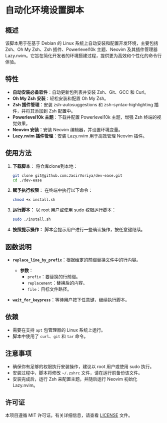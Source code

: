 # 自动化环境设置脚本

## 概述

该脚本用于在基于 Debian 的 Linux 系统上自动安装和配置开发环境，主要包括 Zsh、Oh My Zsh、Zsh 插件、Powerlevel10k 主题、Neovim 及其插件管理器 Lazy.nvim。它旨在简化开发者的环境搭建过程，提供更为高效和个性化的命令行体验。

## 特性

- **自动安装必备软件**：自动更新包列表并安装 Zsh、Git、GCC 和 Curl。
- **Oh My Zsh 安装**：轻松安装和配置 Oh My Zsh。
- **Zsh 插件管理**：安装 zsh-autosuggestions 和 zsh-syntax-highlighting 插件，并将其添加到 Zsh 配置中。
- **Powerlevel10k 主题**：下载并配置 Powerlevel10k 主题，增强 Zsh 终端的视觉效果。
- **Neovim 安装**：安装 Neovim 编辑器，并设置环境变量。
- **Lazy.nvim 插件管理**：安装 Lazy.nvim 用于高效管理 Neovim 插件。

## 使用方法

1. **下载脚本**：
   将仓库clone到本地：

   ```bash
   git clone git@github.com:JasirVoriya/dev-ease.git
   cd ./dev-ease
   ```

   

2. **赋予执行权限**：
   在终端中执行以下命令：

   ```bash
   chmod +x install.sh
   ```

3. **运行脚本：** 
   以 root 用户或使用 sudo 权限运行脚本：

   ```bash
   sudo ./install.sh
   ```

4. **按照提示操作：** 
   脚本会提示用户进行一些确认操作，按任意键继续。

## 函数说明

- **`replace_line_by_prefix`**：根据给定的前缀替换文件中的行内容。
  - **参数**：
    - `prefix`：要替换的行前缀。
    - `replacement`：替换后的内容。
    - `file`：目标文件路径。

- **`wait_for_keypress`**：等待用户按下任意键，继续执行脚本。

## 依赖

- 需要在支持 `apt` 包管理器的 Linux 系统上运行。
- 脚本中使用了 `curl`、`git` 和 `tar` 命令。

## 注意事项

- 确保你有足够的权限执行安装操作，建议以 root 用户或使用 sudo 执行。
- 安装过程中，脚本将修改 `~/.zshrc` 文件，请在运行前备份该文件。
- 安装完成后，运行 Zsh 来配置主题，并随后运行 Neovim 初始化 Lazy.nvim。

## 许可证

本项目遵循 MIT 许可证。有关详细信息，请查看 [LICENSE](LICENSE) 文件。
